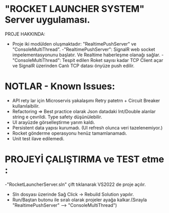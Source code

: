 # "ROCKET LAUNCHER SYSTEM"  Server uygulaması.

PROJE HAKKINDA:
- Proje iki modülden oluşmaktadır:  "RealtimePushServer" ve "ConsoleMultiThread". 
-"RealtimePushServer": SignalR web socket impelementasyonunu başlatır. Ve Realtime haberleşme olanağı sağlar.
-"ConsoleMultiThread": Tespit edilen Roket sayısı kadar TCP Client açar ve SignalR üzerinden Canlı TCP datası önyüze push edilir.

# NOTLAR - Known Issues:
- API rety lar için Microservis yakalaşımı Retry patetrn + Circuit Breaker kullanılaibilir.
- Refactoring => Best practice olarak Json datadaki Int/Double alanlar string e çevrildi. Type safety düşünülebilir.
- UI arayüzde görselleştirme yarım kaldı. 
- Persistent data yapısı kurumadı. (UI refresh olunca veri tazelenemiyor.)
- Rocket gönderme operasyonu henüz tamamlanamadı.
- Unit test ilave edilemedi.

# PROJEYİ ÇALIŞTIRMA ve TEST etme :
-"RocketLauncherServer.sln"  çift tıklanarak VS2022 de proje açılır.
- Sln dosyası üzerinde Sağ Click -> Rebuild Solution  yapılır.  
- Run/Baştan butonu ile sıralı olarak projeler ayağa kalkar.(Sırayla "RealtimePushServer" --> "ConsoleMultiThread")
